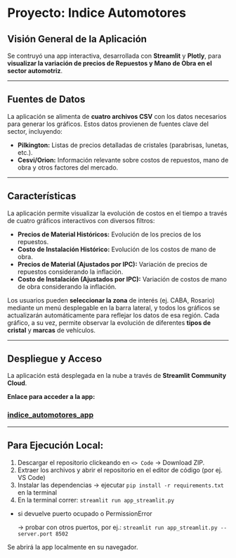 # Proyecto: Indice Automotores

## Visión General de la Aplicación

Se contruyó una app interactiva, desarrollada con **Streamlit** y **Plotly**, para **visualizar la variación de precios de Repuestos y Mano de Obra en el sector automotriz**. 

---

## Fuentes de Datos

La aplicación se alimenta de **cuatro archivos CSV** con los datos necesarios para generar los gráficos. Estos datos provienen de fuentes clave del sector, incluyendo:
* **Pilkington:** Listas de precios detalladas de cristales (parabrisas, lunetas, etc.).
* **Cesvi/Orion:** Información relevante sobre costos de repuestos, mano de obra y otros factores del mercado.

---

## Características

La aplicación permite visualizar la evolución de costos en el tiempo a través de cuatro gráficos interactivos con diversos filtros:
* **Precios de Material Históricos:** Evolución de los precios de los repuestos.
* **Costo de Instalación Histórico:** Evolución de los costos de mano de obra.
* **Precios de Material (Ajustados por IPC):** Variación de precios de repuestos considerando la inflación.
* **Costo de Instalación (Ajustados por IPC):** Variación de costos de mano de obra considerando la inflación.

Los usuarios pueden **seleccionar la zona** de interés (ej. CABA, Rosario) mediante un menú desplegable en la barra lateral, y todos los gráficos se actualizarán automáticamente para reflejar los datos de esa región. Cada gráfico, a su vez, permite observar la evolución de diferentes **tipos de cristal** y **marcas** de vehículos.

---

## Despliegue y Acceso

La aplicación está desplegada en la nube a través de **Streamlit Community Cloud**.

**Enlace para acceder a la app:** 

### [<ins>**indice_automotores_app**</ins>](https://indiceautomotores.streamlit.app/)

---

## Para Ejecución Local:
1. Descargar el repositorio clickeando en ``<> Code`` -> Download ZIP.
2. Extraer los archivos y abrir el repositorio en el editor de código (por ej. VS Code) 
3. Instalar las dependencias -> ejecutar `pip install -r requirements.txt` en la terminal
4. En la terminal correr: `streamlit run app_streamlit.py`
* si devuelve puerto ocupado o PermissionError
  
  -> probar con otros puertos, por ej.:
  `streamlit run app_streamlit.py --server.port 8502`

Se abrirá la app localmente en su navegador.
